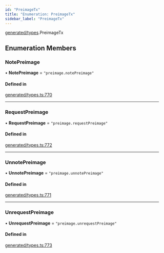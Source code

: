 ```yaml
---
id: "PreimageTx"
title: "Enumeration: PreimageTx"
sidebar_label: "PreimageTx"
---
```


[generated/types](../../../../modules/Generated/Types/Types.md).PreimageTx

## Enumeration Members

### NotePreimage

• **NotePreimage** = ``"preimage.notePreimage"``

#### Defined in

[generated/types.ts:770](https://github.com/PolymeshAssociation/polymesh-sdk/blob/968f8d70c/src/generated/types.ts#L770)

___

### RequestPreimage

• **RequestPreimage** = ``"preimage.requestPreimage"``

#### Defined in

[generated/types.ts:772](https://github.com/PolymeshAssociation/polymesh-sdk/blob/968f8d70c/src/generated/types.ts#L772)

___

### UnnotePreimage

• **UnnotePreimage** = ``"preimage.unnotePreimage"``

#### Defined in

[generated/types.ts:771](https://github.com/PolymeshAssociation/polymesh-sdk/blob/968f8d70c/src/generated/types.ts#L771)

___

### UnrequestPreimage

• **UnrequestPreimage** = ``"preimage.unrequestPreimage"``

#### Defined in

[generated/types.ts:773](https://github.com/PolymeshAssociation/polymesh-sdk/blob/968f8d70c/src/generated/types.ts#L773)
